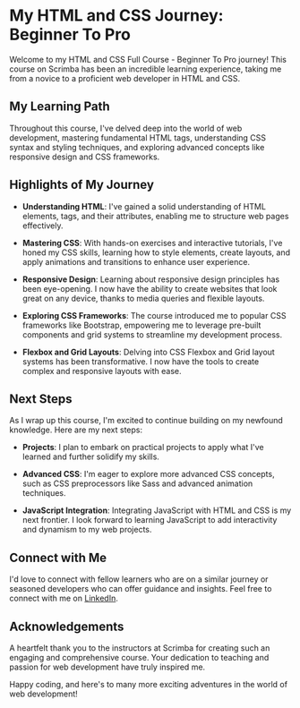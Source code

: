 # My HTML and CSS Journey: Beginner To Pro

Welcome to my HTML and CSS Full Course - Beginner To Pro journey! This course on Scrimba has been an incredible learning experience, taking me from a novice to a proficient web developer in HTML and CSS.

## My Learning Path

Throughout this course, I've delved deep into the world of web development, mastering fundamental HTML tags, understanding CSS syntax and styling techniques, and exploring advanced concepts like responsive design and CSS frameworks.

## Highlights of My Journey

- **Understanding HTML**: I've gained a solid understanding of HTML elements, tags, and their attributes, enabling me to structure web pages effectively.

- **Mastering CSS**: With hands-on exercises and interactive tutorials, I've honed my CSS skills, learning how to style elements, create layouts, and apply animations and transitions to enhance user experience.

- **Responsive Design**: Learning about responsive design principles has been eye-opening. I now have the ability to create websites that look great on any device, thanks to media queries and flexible layouts.

- **Exploring CSS Frameworks**: The course introduced me to popular CSS frameworks like Bootstrap, empowering me to leverage pre-built components and grid systems to streamline my development process.

- **Flexbox and Grid Layouts**: Delving into CSS Flexbox and Grid layout systems has been transformative. I now have the tools to create complex and responsive layouts with ease.

## Next Steps

As I wrap up this course, I'm excited to continue building on my newfound knowledge. Here are my next steps:

- **Projects**: I plan to embark on practical projects to apply what I've learned and further solidify my skills.

- **Advanced CSS**: I'm eager to explore more advanced CSS concepts, such as CSS preprocessors like Sass and advanced animation techniques.

- **JavaScript Integration**: Integrating JavaScript with HTML and CSS is my next frontier. I look forward to learning JavaScript to add interactivity and dynamism to my web projects.

## Connect with Me

I'd love to connect with fellow learners who are on a similar journey or seasoned developers who can offer guidance and insights. Feel free to connect with me on [LinkedIn](https://www.linkedin.com/in/artur-ferreira23/).

## Acknowledgements

A heartfelt thank you to the instructors at Scrimba for creating such an engaging and comprehensive course. Your dedication to teaching and passion for web development have truly inspired me.

Happy coding, and here's to many more exciting adventures in the world of web development!
